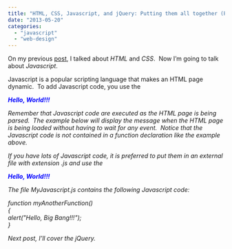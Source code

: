 ```yaml
---
title: "HTML, CSS, Javascript, and jQuery: Putting them all together (Part 2)"
date: "2013-05-20"
categories: 
  - "javascript"
  - "web-design"
---
```


On my previous [post](https://rodansotto.github.io/tech-blog/2013/05/19/web-ui-html-css-javascript-and-jquery-putting-them-all-together-part-1.html), I talked about _HTML_ and _CSS_.  Now I’m going to talk about _Javascript_. 

Javascript is a popular scripting language that makes an HTML page dynamic.  To add Javascript code, you use the _<script>_ tag and you can put them in the _<head>_ or in the _<body>_ section of the HTML page.  It is recommended to put all of them in the _<head>_ section.  Below is an example of a Javascript function being called on a click event of the _<p>_ tag.

<head>  
    <script type="text/javascript"\>  
        function myFunction()   
        {  
            alert("Hello, Universe!!!");  
        }  
    </script>  
</head>  
<body>  
    <p style="font-weight: bold; color: #0000FF" onclick="myFunction()"\>  
        Hello, World!!!  
    </p>  
</body>

  

Remember that Javascript code are executed as the HTML page is being parsed.  The example below will display the message when the HTML page is being loaded without having to wait for any event.  Notice that the Javascript code is not contained in a function declaration like the example above.

<head>  
    <script type="text/javascript"\>  
        alert("Javascript code not belonging to any function");  
    </script>  
</head>

  

If you have lots of Javascript code, it is preferred to put them in an external file with extension _.js_ and use the _<script>_ tag’s _src_ attribute to point to this file.  That way you can also use this file in the other HTML pages.

<head>  
    <script src="MyJavaScript.js"\></script>  
</head>  
<body>  
    <p style="font-weight: bold; color: #0000FF"   
            onclick="myAnotherFunction()"\>  
        Hello, World!!!  
    </p>  
</body>  

  

The file _MyJavascript.js_ contains the following Javascript code:

function myAnotherFunction()  
{  
    alert("Hello, Big Bang!!!");  
}

  

Next post, I’ll cover the _jQuery_.
